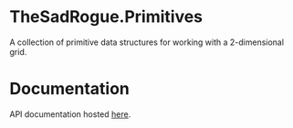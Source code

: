 # TheSadRogue.Primitives
A collection of primitive data structures for working with a 2-dimensional grid.

# Documentation
API documentation hosted [here](https://thesadrogue.github.io/TheSadRogue.Primitives/).
